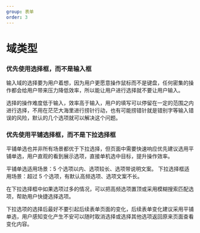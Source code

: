 ```yaml
---
group: 表单
order: 3
---
```


# 域类型

### 优先使用选择框，而不是输入框

输入域的选择要为用户着想，因为用户更愿意操作鼠标而不是键盘，任何密集的操作都会给用户带来压力降低效率，所以能让用户进行选择就不要让用户输入。

选择的操作难度低于输入，效率高于输入，用户的填写可以停留在一定的范围之内进行选择，不用在茫茫大海里进行捞针行动，也有可能捞错针就是错别字等输入错误的风险，默认的几个选项就可以解决这个问题。

### 优先使用平铺选择框，而不是下拉选择框

平铺单选也并非所有场景都优于下拉选择，但页面中需要快速响应优先建议选用平铺单选，用户直观的看到展示选项，直接单机选中目标，提升操作效率。

平铺单选适用场景：5 个选项以内、选项较长、选项带说明文案。 下拉选择框适用场景：超过 5 个选项，有默认高频选项、选项文案不长。

在下拉选择框中如果选项过多的情况，可以把高频选项置顶或采用模糊搜索匹配选项，帮助用户快捷选择选项。

下拉选项的选择后最好不要引起后续表单页面的变化，后续表单变化建议采用平铺单选，用户感知变化产生不安可以随时取消选择或选择其他选项返回原来页面查看变化内容。
